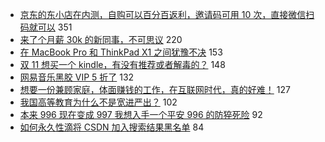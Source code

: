 - [京东的东小店在内测，自购可以百分百返利，邀请码可用 10 次，直接微信扫码就可以](https://www.v2ex.com/t/617057) 351
- [来了个月薪 30k 的新同事，不可思议](https://www.v2ex.com/t/617152) 220
- [在 MacBook Pro 和 ThinkPad X1 之间犹豫不决](https://www.v2ex.com/t/617121) 153
- [双 11 想买一个 kindle，有没有推荐或者解毒的？](https://www.v2ex.com/t/617075) 148
- [网易音乐黑胶 VIP 5 折了](https://www.v2ex.com/t/617103) 132
- [想要一份兼顾家庭，体面赚钱的工作，在互联网时代，真的好难！](https://www.v2ex.com/t/617110) 127
- [我国高等教育为什么不是宽进严出？](https://www.v2ex.com/t/617086) 102
- [本来 996 现在变成 997 我想入手一个平安 996 的防猝死险](https://www.v2ex.com/t/617093) 92
- [如何永久性滴将 CSDN 加入搜索结果黑名单](https://www.v2ex.com/t/617150) 84